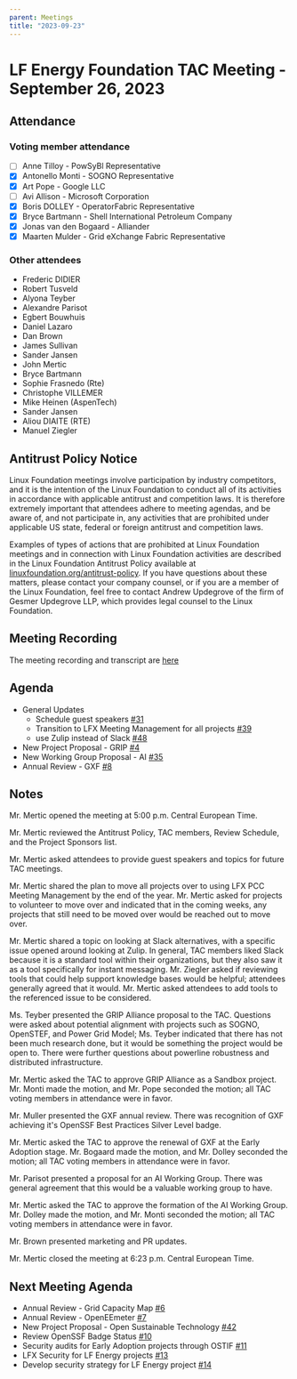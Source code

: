 ```yaml
---
parent: Meetings
title: "2023-09-23"
---
```


# LF Energy Foundation TAC Meeting - September 26, 2023

## Attendance

### Voting member attendance

- [ ] Anne Tilloy - PowSyBl Representative
- [x] Antonello Monti - SOGNO Representative
- [x] Art Pope - Google LLC
- [ ] Avi Allison - Microsoft Corporation
- [x] Boris DOLLEY - OperatorFabric Representative
- [x] Bryce Bartmann - Shell International Petroleum Company
- [x] Jonas van den Bogaard - Alliander
- [x] Maarten Mulder - Grid eXchange Fabric Representative

### Other attendees

- Frederic DIDIER
- Robert Tusveld
- Alyona Teyber
- Alexandre Parisot
- Egbert Bouwhuis
- Daniel Lazaro
- Dan Brown
- James Sullivan
- Sander Jansen
- John Mertic
- Bryce Bartmann
- Sophie Frasnedo (Rte)
- Christophe VILLEMER
- Mike Heinen (AspenTech)
- Sander Jansen
- Aliou DIAITE (RTE)
- Manuel Ziegler

## Antitrust Policy Notice

Linux Foundation meetings involve participation by industry competitors, and it
is the intention of the Linux Foundation to conduct all of its activities in
accordance with applicable antitrust and competition laws. It is therefore
extremely important that attendees adhere to meeting agendas, and be aware of,
and not participate in, any activities that are prohibited under applicable US
state, federal or foreign antitrust and competition laws.

Examples of types of actions that are prohibited at Linux Foundation meetings
and in connection with Linux Foundation activities are described in the Linux
Foundation Antitrust Policy available at
[linuxfoundation.org/antitrust-policy](https://www.linuxfoundation.org/antitrust-policy).
If you have questions about these matters, please contact your company counsel,
or if you are a member of the Linux Foundation, feel free to contact Andrew
Updegrove of the firm of Gesmer Updegrove LLP, which provides legal counsel to
the Linux Foundation.

## Meeting Recording

The meeting recording and transcript are [here](https://zoom.us/rec/share/Dhc1acPrylstEKiUoxtBnP5v4bDtS1mffoHbEG054sg5Ct9n22LmkTbiKrdVJ4Os.-WzrHNuh3Skkd6tl)

## Agenda

- General Updates
  - Schedule guest speakers [#31](https://github.com/lf-energy/tac/issues/31)
  - Transition to LFX Meeting Management for all projects [#39](https://github.com/lf-energy/tac/issues/39)
  - use Zulip instead of Slack [#48](https://github.com/lf-energy/tac/issues/48)
- New Project Proposal - GRIP [#4](https://github.com/lf-energy/tac/issues/4)
- New Working Group Proposal - AI [#35](https://github.com/lf-energy/tac/issues/35)
- Annual Review - GXF [#8](https://github.com/lf-energy/tac/issues/8)

## Notes

Mr. Mertic opened the meeting at 5:00 p.m. Central European Time.

Mr. Mertic reviewed the Antitrust Policy, TAC members, Review Schedule, and the Project Sponsors list.

Mr. Mertic asked attendees to provide guest speakers and topics for future TAC meetings.

Mr. Mertic shared the plan to move all projects over to using LFX PCC Meeting Management by the end of the year. Mr. Mertic asked for projects to volunteer to move over and indicated that in the coming weeks, any projects that still need to be moved over would be reached out to move over.

Mr. Mertic shared a topic on looking at Slack alternatives, with a specific issue opened around looking at Zulip. In general, TAC members liked Slack because it is a standard tool within their organizations, but they also saw it as a tool specifically for instant messaging. Mr. Ziegler asked if reviewing tools that could help support knowledge bases would be helpful; attendees generally agreed that it would. Mr. Mertic asked attendees to add tools to the referenced issue to be considered.

Ms. Teyber presented the GRIP Alliance proposal to the TAC. Questions were asked about potential alignment with projects such as SOGNO, OpenSTEF, and Power Grid Model; Ms. Teyber indicated that there has not been much research done, but it would be something the project would be open to. There were further questions about powerline robustness and distributed infrastructure. 

Mr. Mertic asked the TAC to approve GRIP Alliance as a Sandbox project. Mr. Monti made the motion, and Mr. Pope seconded the motion; all TAC voting members in attendance were in favor.

Mr. Muller presented the GXF annual review. There was recognition of GXF achieving it's OpenSSF Best Practices Silver Level badge.

Mr. Mertic asked the TAC to approve the renewal of GXF at the Early Adoption stage. Mr. Bogaard made the motion, and Mr. Dolley seconded the motion; all TAC voting members in attendance were in favor.

Mr. Parisot presented a proposal for an AI Working Group. There was general agreement that this would be a valuable working group to have. 

Mr. Mertic asked the TAC to approve the formation of the AI Working Group. Mr. Dolley made the motion, and Mr. Monti seconded the motion; all TAC voting members in attendance were in favor.

Mr. Brown presented marketing and PR updates. 

Mr. Mertic closed the meeting at 6:23 p.m. Central European Time.

## Next Meeting Agenda

- Annual Review - Grid Capacity Map [#6](https://github.com/lf-energy/tac/issues/6)
- Annual Review - OpenEEmeter [#7](https://github.com/lf-energy/tac/issues/7)
- New Project Proposal - Open Sustainable Technology [#42](https://github.com/lf-energy/tac/issues/42)
- Review OpenSSF Badge Status [#10](https://github.com/lf-energy/tac/issues/10)
- Security audits for Early Adoption projects through OSTIF [#11](https://github.com/lf-energy/tac/issues/11)
- LFX Security for LF Energy projects [#13](https://github.com/lf-energy/tac/issues/13)
- Develop security strategy for LF Energy project [#14](https://github.com/lf-energy/tac/issues/14)
